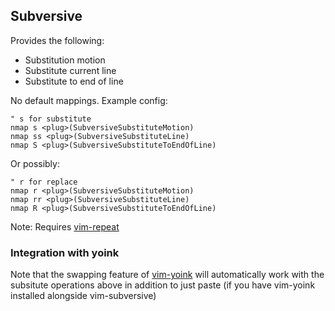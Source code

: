 
## Subversive

Provides the following:
- Substitution motion
- Substitute current line
- Substitute to end of line

No default mappings. Example config:

```
" s for substitute
nmap s <plug>(SubversiveSubstituteMotion)
nmap ss <plug>(SubversiveSubstituteLine)
nmap S <plug>(SubversiveSubstituteToEndOfLine)
```

Or possibly:
```
" r for replace
nmap r <plug>(SubversiveSubstituteMotion)
nmap rr <plug>(SubversiveSubstituteLine)
nmap R <plug>(SubversiveSubstituteToEndOfLine)
```

Note: Requires [vim-repeat](https://github.com/tpope/vim-repeat)

### Integration with yoink

Note that the swapping feature of [vim-yoink](https://github.com/svermeulen/nvim-yoink) will automatically work with the subsitute operations above in addition to just paste (if you have vim-yoink installed alongside vim-subversive)

